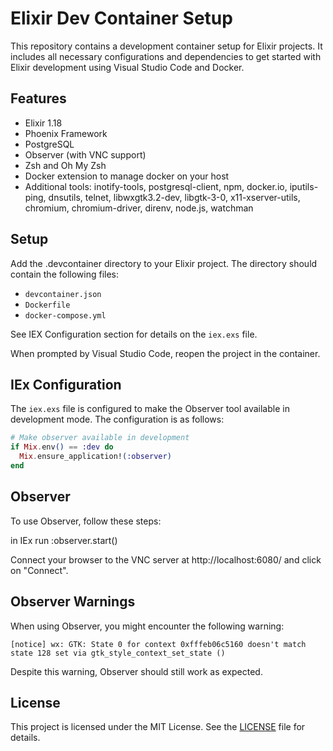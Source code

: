 # Elixir Dev Container Setup

This repository contains a development container setup for Elixir projects. It includes all necessary configurations and dependencies to get started with Elixir development using Visual Studio Code and Docker.

## Features

- Elixir 1.18
- Phoenix Framework
- PostgreSQL
- Observer (with VNC support)
- Zsh and Oh My Zsh
- Docker extension to manage docker on your host
- Additional tools: inotify-tools, postgresql-client, npm, docker.io, iputils-ping, dnsutils, telnet, libwxgtk3.2-dev, libgtk-3-0, x11-xserver-utils, chromium, chromium-driver, direnv, node.js, watchman

## Setup

Add the .devcontainer directory to your Elixir project. The directory should contain the following files:
- `devcontainer.json`
- `Dockerfile`
- `docker-compose.yml`

See IEX Configuration section for details on the `iex.exs` file.

When prompted by Visual Studio Code, reopen the project in the container.

## IEx Configuration

The `iex.exs` file is configured to make the Observer tool available in development mode. The configuration is as follows:

```elixir
# Make observer available in development
if Mix.env() == :dev do
  Mix.ensure_application!(:observer)
end
```

## Observer
To use Observer, follow these steps:

in IEx run :observer.start()

Connect your browser to the VNC server at http://localhost:6080/ and click on "Connect".

## Observer Warnings

When using Observer, you might encounter the following warning:

```
[notice] wx: GTK: State 0 for context 0xfffeb06c5160 doesn't match state 128 set via gtk_style_context_set_state ()
```

Despite this warning, Observer should still work as expected.

## License

This project is licensed under the MIT License. See the [LICENSE](./LICENSE) file for details.